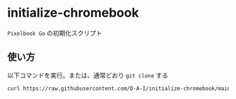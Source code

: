 # initialize-chromebook

`Pixelbook Go` の初期化スクリプト

## 使い方

以下コマンドを実行。または、通常どおり `git clone` する

```bash
curl https://raw.githubusercontent.com/D-A-I/initialize-chromebook/main/provisioning.sh > init.sh && bash ./init.sh
```
